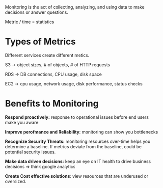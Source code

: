 Monitoring is the act of collecting, analyzing, and using data to make decisions or answer questions.

Metric / time = statistics

  

# Types of Metrics

Different services create different metics.

S3 → object sizes, # of objects, # of HTTP requests

RDS → DB connections, CPU usage, disk space

EC2 → cpu usage, network usage, disk performance, status checks

  

# Benefits to Monitoring

**Respond proactively:** response to operational issues before end users make you aware

**Improve perofmance and Reliability:** monitoring can show you bottlenecks

**Recognize Security Threats**: monitoring resources over-time helps you determine a baseline. If metrics deviate from the baseline, could be potential security issues.

**Make data driven decisions:** keep an eye on IT health to drive business decisions ⇒ think google analytics

**Create Cost effective solutions**: view resources that are underused or oversized.
